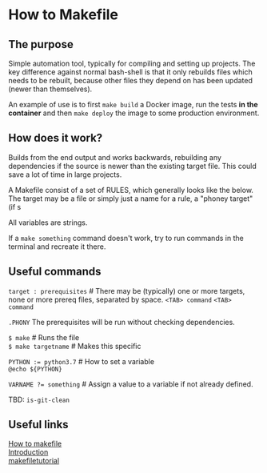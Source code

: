 # How to Makefile

## The purpose
Simple automation tool, typically for compiling and setting up projects. The key difference against normal bash-shell is that it only rebuilds files which needs to be rebuilt, because other files they depend on has been updated (newer than themselves).

An example of use is to first `make build` a Docker image, run the tests **in the container** and then `make deploy` the image to some production environment. 

## How does it work?
Builds from the end output and works backwards, rebuilding any dependencies if the source is newer than the existing target file. This could save a lot of time in large projects.

A Makefile consist of a set of RULES, which generally looks like the below. The target may be a file or simply just a name for a rule, a "phoney target" (if s

All variables are strings.

If a `make something` command doesn't work, try to run commands in the terminal and recreate it there. 


## Useful commands
`target : prerequisites`  # There may be (typically) one or more targets, none or more prereq files, separated by space.
`<TAB> command`
`<TAB> command`

`.PHONY` The prerequisites will be run without checking dependencies.<br/>

`$ make`  # Runs the file<br/>
`$ make targetname`  # Makes this specific <br/>

`PYTHON := python3.7`  # How to set a variable<br/>
`@echo ${PYTHON}`

`VARNAME ?= something`  # Assign a value to a variable if not already defined.


TBD: `is-git-clean`

## Useful links
[How to makefile](https://opensource.com/article/18/8/what-how-makefile)<br/>
[Introduction](http://www.gnu.org/software/make/manual/html_node/Introduction.html)<br/>
[makefiletutorial](https://makefiletutorial.com/)<br/>



